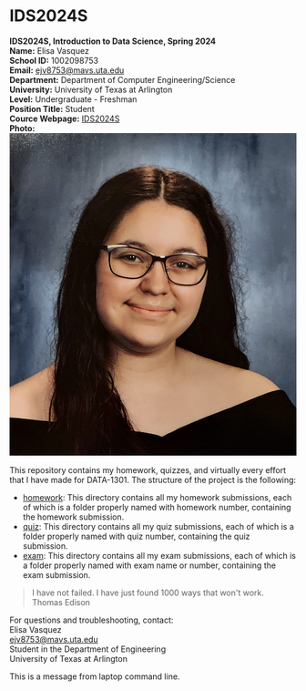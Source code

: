 # IDS2024S

**IDS2024S, Introduction to Data Science, Spring 2024**  
**Name:** Elisa Vasquez  
**School ID:** 1002098753  
**Email:** ejv8753@mavs.uta.edu  
**Department:** Department of Computer Engineering/Science  
**University:** University of Texas at Arlington  
**Level:** Undergraduate - Freshman  
**Position Title:** Student  
**Cource Webpage:** [IDS2024S](www.cdslab.org/IDS2024S)  
**Photo:**  
![A photo of Elisa Vasquez](ProfessionalPhoto.jpg)  

This repository contains my homework, quizzes, and virtually every effort that I have made for DATA-1301. The structure of the project is the following:

+ [homework](./hw): This directory contains all my homework submissions, each of which is a folder properly named with homework number, containing the homework submission.  
+ [quiz](./quiz): This directory contains all my quiz submissions, each of which is a folder properly named with quiz number, containing the quiz submission.  
+ [exam](./exam): This directory contains all my exam submissions, each of which is a folder properly named with exam name or number, containing the exam submission.  

> I have not failed. I have just found 1000 ways that won't work.  
> Thomas Edison

For questions and troubleshooting, contact:  
Elisa Vasquez  
ejv8753@mavs.uta.edu  
Student in the Department of Engineering  
University of Texas at Arlington  

This is a message from laptop command line.
